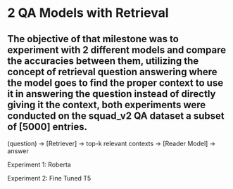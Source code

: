 # 2 QA Models with Retrieval

## The objective of that milestone was to experiment with 2 different models and compare the accuracies between them, utilizing the concept of retrieval question answering where the model goes to find the proper context to use it in  answering the question instead of directly giving it the context, both experiments were conducted on the squad_v2 QA dataset a subset of [5000] entries. 

(question) → [Retriever] → top-k relevant contexts → [Reader Model] → answer

Experiment 1: Roberta

Experiment 2: Fine Tuned T5
